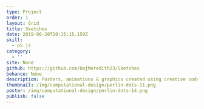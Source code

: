 ```yaml
---
type: Project
order: 1
layout: Grid
title: Sketches
date: 2019-06-20T19:15:15.159Z
skill:
  - p5.js
category:
  - ''
site: None
github: https://github.com/OajMeredith23/Sketches
behance: None
description: Posters, animations & graphics created using creative code
thumbnail: /img/computational-design/perlin-dots-11.png
poster: /img/computational-design/perlin-dots-14.png
publish: false
---
```

